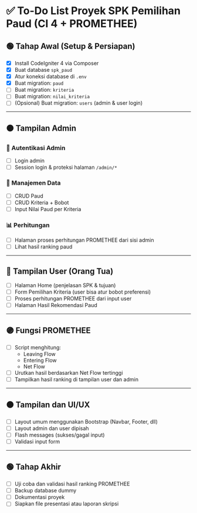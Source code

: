 # ✅ To-Do List Proyek SPK Pemilihan Paud (CI 4 + PROMETHEE)

## 🟢 Tahap Awal (Setup & Persiapan)
- [x] Install CodeIgniter 4 via Composer
- [x] Buat database `spk_paud`
- [x] Atur koneksi database di `.env`
- [x] Buat migration: `paud`
- [ ] Buat migration: `kriteria`
- [ ] Buat migration: `nilai_kriteria`
- [ ] (Opsional) Buat migration: `users` (admin & user login)

---

## 🟠 Tampilan Admin

### 🔐 Autentikasi Admin
- [ ] Login admin
- [ ] Session login & proteksi halaman `/admin/*`

### 🏫 Manajemen Data
- [ ] CRUD Paud
- [ ] CRUD Kriteria + Bobot
- [ ] Input Nilai Paud per Kriteria

### 📊 Perhitungan
- [ ] Halaman proses perhitungan PROMETHEE dari sisi admin
- [ ] Lihat hasil ranking paud

---

## 🔵 Tampilan User (Orang Tua)
- [ ] Halaman Home (penjelasan SPK & tujuan)
- [ ] Form Pemilihan Kriteria (user bisa atur bobot preferensi)
- [ ] Proses perhitungan PROMETHEE dari input user
- [ ] Halaman Hasil Rekomendasi Paud

---

## 🟣 Fungsi PROMETHEE
- [ ] Script menghitung:
  - Leaving Flow
  - Entering Flow
  - Net Flow
- [ ] Urutkan hasil berdasarkan Net Flow tertinggi
- [ ] Tampilkan hasil ranking di tampilan user dan admin

---

## 🟤 Tampilan dan UI/UX
- [ ] Layout umum menggunakan Bootstrap (Navbar, Footer, dll)
- [ ] Layout admin dan user dipisah
- [ ] Flash messages (sukses/gagal input)
- [ ] Validasi input form

---

## 🟢 Tahap Akhir
- [ ] Uji coba dan validasi hasil ranking PROMETHEE
- [ ] Backup database dummy
- [ ] Dokumentasi proyek
- [ ] Siapkan file presentasi atau laporan skripsi
